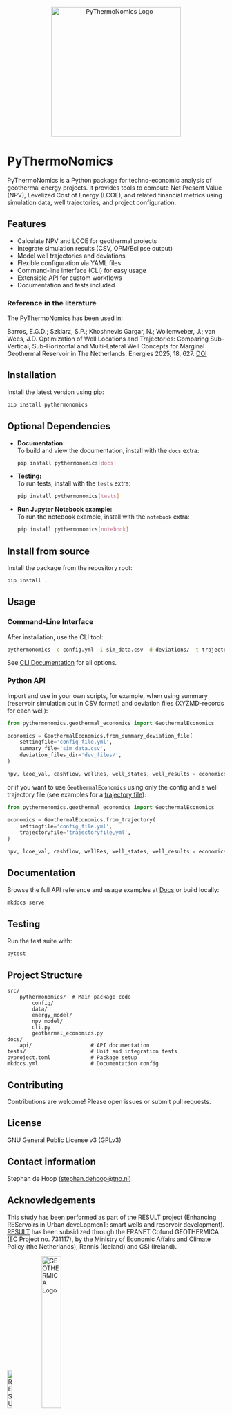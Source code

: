 <p align="center">
  <img src="docs/logo/logo_PyThermoNomics.png" alt="PyThermoNomics Logo" width="300"/>
</p>

# PyThermoNomics

PyThermoNomics is a Python package for techno-economic analysis of geothermal energy projects. It provides tools to compute Net Present Value (NPV), Levelized Cost of Energy (LCOE), and related financial metrics using simulation data, well trajectories, and project configuration.

## Features

- Calculate NPV and LCOE for geothermal projects
- Integrate simulation results (CSV, OPM/Eclipse output)
- Model well trajectories and deviations
- Flexible configuration via YAML files
- Command-line interface (CLI) for easy usage
- Extensible API for custom workflows
- Documentation and tests included

### Reference in the literature

The PyThermoNomics has been used in:
 
Barros, E.G.D.; Szklarz, S.P.; Khoshnevis Gargar, N.; Wollenweber, J.; van Wees, J.D. Optimization of Well Locations and Trajectories: Comparing Sub-Vertical, Sub-Horizontal and Multi-Lateral Well Concepts for Marginal Geothermal Reservoir in The Netherlands. Energies 2025, 18, 627. [DOI](https://doi.org/10.3390/en18030627)

## Installation

Install the latest version using pip:

```sh
pip install pythermonomics
```

## Optional Dependencies

- **Documentation:**  
  To build and view the documentation, install with the `docs` extra:
  ```sh
  pip install pythermonomics[docs]
  ```
- **Testing:**  
  To run tests, install with the `tests` extra:
  ```sh
  pip install pythermonomics[tests]
  ```
- **Run Jupyter Notebook example:**  
  To run the notebook example, install with the `notebook` extra:
  ```sh
  pip install pythermonomics[notebook]
  ```

## Install from source

Install the package from the repository root:

```sh
pip install .
```

## Usage

### Command-Line Interface

After installation, use the CLI tool:

```sh
pythermonomics -c config.yml -i sim_data.csv -d deviations/ -t trajectory.yml
```

See [CLI Documentation](docs/api/cli.md) for all options.

### Python API

Import and use in your own scripts, for example, when using summary (reservoir simulation out in CSV format) and deviation files (XYZMD-records for each well):
```python
from pythermonomics.geothermal_economics import GeothermalEconomics

economics = GeothermalEconomics.from_summary_deviation_file(
    settingfile='config_file.yml',
    summary_file='sim_data.csv',
    deviation_files_dir='dev_files/',
)

npv, lcoe_val, cashflow, wellRes, well_states, well_results = economics.compute_economics()
```

or if you want to use `GeothermalEconomics` using only the config and a well trajectory file (see examples for a [trajectory file](tests/testdata/trajectory_files/inputsMultilateral3legs.yml)):
```python
from pythermonomics.geothermal_economics import GeothermalEconomics

economics = GeothermalEconomics.from_trajectory(
    settingfile='config_file.yml',
    trajectoryfile='trajectoryfile,yml',
)

npv, lcoe_val, cashflow, wellRes, well_states, well_results = economics.compute_economics()
```

## Documentation

Browse the full API reference and usage examples at [Docs](https://tno.github.io/pythermonomics/) or build locally:

```sh
mkdocs serve
```

## Testing

Run the test suite with:

```sh
pytest
```

## Project Structure

```
src/
    pythermonomics/  # Main package code
        config/          
        data/
        energy_model/
        npv_model/
        cli.py
        geothermal_economics.py
docs/
    api/                   # API documentation
tests/                     # Unit and integration tests
pyproject.toml             # Package setup
mkdocs.yml                 # Documentation config
```

## Contributing

Contributions are welcome! Please open issues or submit pull requests.

## License

GNU General Public License v3 (GPLv3)

## Contact information

Stephan de Hoop (stephan.dehoop@tno.nl)

## Acknowledgements

This study has been performed as part of the RESULT project (Enhancing REServoirs in Urban deveLopmenT: smart wells and reservoir development). [RESULT](https://www.result-geothermica.eu/home.html) has been subsidized through the ERANET Cofund GEOTHERMICA (EC Project no. 731117), by the Ministry of Economic Affairs and Climate Policy (the Netherlands), Rannis (Iceland) and GSI (Ireland).

<p float="left">
  <img src="docs/logo/RESULT_LOGO.png" alt="RESULT Logo" width="15%" />
  <img src="docs/logo/GEOTHERMICA_LOGO.png" alt="GEOTHERMICA Logo" width="30%" />
</p>

---

For more information, see the [API Reference](docs/index.md) or contact the maintainers.